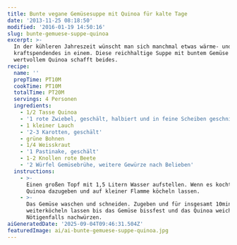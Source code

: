```yaml
---
title: Bunte vegane Gemüsesuppe mit Quinoa für kalte Tage
date: '2013-11-25 08:18:50'
modified: '2016-01-19 14:50:16'
slug: bunte-gemuese-suppe-quinoa
excerpt: >-
  In der kühleren Jahreszeit wünscht man sich manchmal etwas wärme- und
  kraftspendendes in einem. Diese reichhaltige Suppe mit buntem Gemüse und
  wertvollem Quinoa schafft beides.
recipe:
  name: ''
  prepTime: PT10M
  cookTime: PT10M
  totalTime: PT20M
  servings: 4 Personen
  ingredients:
    - 1/2 Tasse Quinoa
    - '1 rote Zwiebel, geschält, halbiert und in feine Scheiben geschnitten'
    - 1 kleiner Lauch
    - '2-3 Karotten, geschält'
    - grüne Bohnen
    - 1/4 Weisskraut
    - '1 Pastinake, geschält'
    - 1-2 Knollen rote Beete
    - '2 Würfel Gemüsebrühe, weitere Gewürze nach Belieben'
  instructions:
    - >-
      Einen großen Topf mit 1,5 Litern Wasser aufstellen. Wenn es kocht, das
      Quinoa dazugeben und auf kleiner Flamme köcheln lassen.
    - >-
      Das Gemüse waschen und schneiden. Zugeben und für insgesamt 10min
      weiterköcheln lassen bis das Gemüse bissfest und das Quinoa weich ist.
      Nötigenfalls nachwürzen.
aiGeneratedDate: '2025-09-04T09:46:31.504Z'
featuredImage: ai/ai-bunte-gemuese-suppe-quinoa.jpg
---
```


